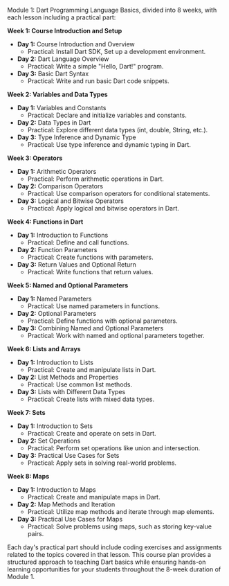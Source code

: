 Module 1: Dart Programming Language Basics, divided into 8 weeks, with each lesson including a practical part:

**Week 1: Course Introduction and Setup**
- **Day 1:** Course Introduction and Overview
  - Practical: Install Dart SDK, Set up a development environment.
- **Day 2:** Dart Language Overview
  - Practical: Write a simple "Hello, Dart!" program.
- **Day 3:** Basic Dart Syntax
  - Practical: Write and run basic Dart code snippets.

**Week 2: Variables and Data Types**
- **Day 1:** Variables and Constants
  - Practical: Declare and initialize variables and constants.
- **Day 2:** Data Types in Dart
  - Practical: Explore different data types (int, double, String, etc.).
- **Day 3:** Type Inference and Dynamic Type
  - Practical: Use type inference and dynamic typing in Dart.

**Week 3: Operators**
- **Day 1:** Arithmetic Operators
  - Practical: Perform arithmetic operations in Dart.
- **Day 2:** Comparison Operators
  - Practical: Use comparison operators for conditional statements.
- **Day 3:** Logical and Bitwise Operators
  - Practical: Apply logical and bitwise operators in Dart.

**Week 4: Functions in Dart**
- **Day 1:** Introduction to Functions
  - Practical: Define and call functions.
- **Day 2:** Function Parameters
  - Practical: Create functions with parameters.
- **Day 3:** Return Values and Optional Return
  - Practical: Write functions that return values.

**Week 5: Named and Optional Parameters**
- **Day 1:** Named Parameters
  - Practical: Use named parameters in functions.
- **Day 2:** Optional Parameters
  - Practical: Define functions with optional parameters.
- **Day 3:** Combining Named and Optional Parameters
  - Practical: Work with named and optional parameters together.

**Week 6: Lists and Arrays**
- **Day 1:** Introduction to Lists
  - Practical: Create and manipulate lists in Dart.
- **Day 2:** List Methods and Properties
  - Practical: Use common list methods.
- **Day 3:** Lists with Different Data Types
  - Practical: Create lists with mixed data types.

**Week 7: Sets**
- **Day 1:** Introduction to Sets
  - Practical: Create and operate on sets in Dart.
- **Day 2:** Set Operations
  - Practical: Perform set operations like union and intersection.
- **Day 3:** Practical Use Cases for Sets
  - Practical: Apply sets in solving real-world problems.

**Week 8: Maps**
- **Day 1:** Introduction to Maps
  - Practical: Create and manipulate maps in Dart.
- **Day 2:** Map Methods and Iteration
  - Practical: Utilize map methods and iterate through map elements.
- **Day 3:** Practical Use Cases for Maps
  - Practical: Solve problems using maps, such as storing key-value pairs.

Each day's practical part should include coding exercises and assignments related to the topics covered in that lesson. This course plan provides a structured approach to teaching Dart basics while ensuring hands-on learning opportunities for your students throughout the 8-week duration of Module 1.
